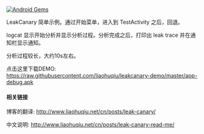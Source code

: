 [![Android Gems](http://www.android-gems.com/badge/liaohuqiu/leakcanary-demo.svg?branch=master)](http://www.android-gems.com/lib/liaohuqiu/leakcanary-demo)

LeakCanary 简单示例。通过开始菜单，进入到 TestActivity 之后，回退。

logcat 显示开始分析并显示分析过程。分析完成之后，打印出 leak trace 并在通知栏显示通知。

分析过程较长，大约10s左右。

点击这里下载DEMO: https://raw.githubusercontent.com/liaohuqiu/leakcanary-demo/master/app-debug.apk

#### 相关链接

博客的翻译: http://www.liaohuqiu.net/cn/posts/leak-canary/

中文说明: http://www.liaohuqiu.net/cn/posts/leak-canary-read-me/
